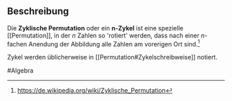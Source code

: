 ## Beschreibung
Die **Zyklische Permutation** oder ein **n-Zykel** ist eine spezielle [[Permutation]], in der $n$ Zahlen so 'rotiert' werden, dass nach einer $n$-fachen Anendung der Abbildung alle Zahlen am vorerigen Ort sind.[^1] 

Zykel werden üblicherweise in [[Permutation#Zykelschreibweise]] notiert.

#Algebra 

[^1]: https://de.wikipedia.org/wiki/Zyklische_Permutation